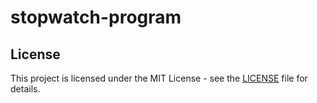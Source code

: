 # stopwatch-program

## License 

This project is licensed under the MIT License - see the [LICENSE](LICENSE) file for details.
